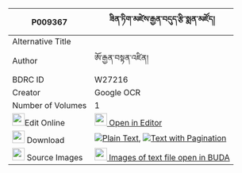 |P009367|ཟིན་ཏིག་མཛེས་རྒྱན་བདུད་རྩི་སྨན་མཛོད། 
| --- | --- 
|Alternative Title |
|Author| ཨོ་རྒྱན་བསྟན་འཛིན།
|BDRC ID | W27216
|Creator | Google OCR
|Number of Volumes| 1
|<img width="25" src="https://img.icons8.com/color/25/000000/edit-property.png">Edit Online| [<img width="25" src="https://avatars.githubusercontent.com/u/45091458?s=200&v=4"> Open in Editor](http://editor.openpecha.org/P009367)
|<img width="25" src="https://img.icons8.com/fluent/48/000000/download-2.png"/>  Download | [![](https://img.icons8.com/color/20/000000/txt.png)Plain Text](https://github.com/Openpecha/P009367/releases/download/v1/zintik_dze_gyen_dutsi_men_dzo_plain_P009367.zip), [![](https://img.icons8.com/color/20/000000/txt.png)Text with Pagination](https://github.com/Openpecha/P009367/releases/download/v1/zintik_dze_gyen_dutsi_men_dzo_pages_P009367.zip)
|<img width="25" src="https://img.icons8.com/plasticine/100/000000/pictures-folder.png"/>  Source Images | [<img width="25" src="https://library.bdrc.io/icons/BUDA-small.svg"> Images of text file open in BUDA](https://library.bdrc.io/show/bdr:W27216)